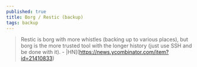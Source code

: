 ```yaml
---
published: true
title: Borg / Restic (backup)
tags: backup
---
```

 > Restic is borg with more whistles (backing up to various places), but borg is the more trusted tool with the longer history (just use SSH and be done with it).  - |HN](https://news.ycombinator.com/item?id=21410833)